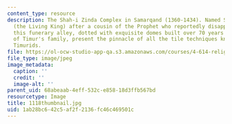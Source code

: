 ```yaml
---
content_type: resource
description: The Shah-i Zinda Complex in Samarqand (1360-1434). Named Shah-i Zinda
  (the Living King) after a cousin of the Prophet who reportedly disappeared in Samarqand,
  this funerary alley, dotted with exquisite domes built over 70 years for members
  of Timur's family, present the pinnacle of all the tile techniques known to the
  Timurids.
file: https://ol-ocw-studio-app-qa.s3.amazonaws.com/courses/4-614-religious-architecture-and-islamic-cultures-fall-2002/1ab28bc642c5af2f2136fc46c469501c_1118thumbnail.jpg
file_type: image/jpeg
image_metadata:
  caption: ''
  credit: ''
  image-alt: ''
parent_uid: 68abeaab-4eff-532c-e858-18d3ffb567bd
resourcetype: Image
title: 1118thumbnail.jpg
uid: 1ab28bc6-42c5-af2f-2136-fc46c469501c
---
```


